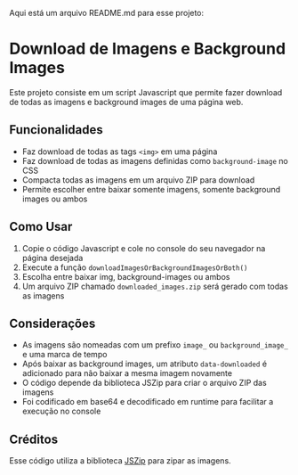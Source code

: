 Aqui está um arquivo README.md para esse projeto:

# Download de Imagens e Background Images

Este projeto consiste em um script Javascript que permite fazer download de todas as imagens e background images de uma página web.

## Funcionalidades

- Faz download de todas as tags `<img>` em uma página
- Faz download de todas as imagens definidas como `background-image` no CSS
- Compacta todas as imagens em um arquivo ZIP para download
- Permite escolher entre baixar somente imagens, somente background images ou ambos

## Como Usar

1. Copie o código Javascript e cole no console do seu navegador na página desejada
2. Execute a função `downloadImagesOrBackgroundImagesOrBoth()`
3. Escolha entre baixar img, background-images ou ambos 
4. Um arquivo ZIP chamado `downloaded_images.zip` será gerado com todas as imagens

## Considerações

- As imagens são nomeadas com um prefixo `image_` ou `background_image_` e uma marca de tempo
- Após baixar as background images, um atributo `data-downloaded` é adicionado para não baixar a mesma imagem novamente
- O código depende da biblioteca JSZip para criar o arquivo ZIP das imagens
- Foi codificado em base64 e decodificado em runtime para facilitar a execução no console

## Créditos

Esse código utiliza a biblioteca [JSZip](https://stuk.github.io/jszip/) para zipar as imagens.
